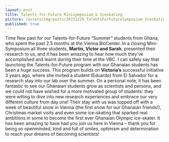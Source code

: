 ```yaml
---
layout: post
title: Talents-for-Future Minisymposium & Iceskating
picture: /assets/img/posts/20231229_TalentsForFutureSymposium_Iceskating_v2.jpeg
published: true
---
```

Time flew past for our Talents-for-Future “Summer” students from Ghana, who spent the past 2.5 months at the Vienna BioCenter. In a closing Mini-Symposium all three students, **Martin, Victor and Sarah**, presented their research to us, and it has been amazing to hear how much they’ve accomplished and learnt during their time at the VBC. 
I can safely say that launching the Talents-for-Future program with our Ghanaian students has been a huge success. This program builds on **Victoria’s** successful initiative 3 years ago, where she invited a student (Eduardo) from El Salvador for a research stay into our lab over the summer. On a personal note, it has been fantastic to see our Ghanaian students grow as scientists and persons, and we could not have wished for a more motivated group of students: they were willing to dive into new research experiences and embrace our very different culture from day one! Their stay with us was topped off with a week of beautiful snow in Vienna (the first snow for our Ghanaian friends!), Christmas market visits and even some ice-skating that sparked real ambitions in some to become the first ever Ghanaian Olympic ice-skater. 
It has been amazing to have had you join us here in Vienna – thank you for being so openminded, kind and full of smiles, optimism and determination to reach your dreams of becoming scientists!
